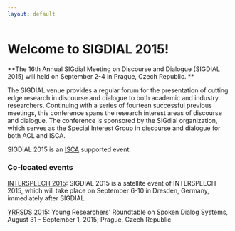 ```yaml
---
layout: default
---
```


# Welcome to SIGDIAL 2015!

**The 16th Annual SIGdial Meeting on Discourse and Dialogue (SIGDIAL
2015) will held on September 2-4 in Prague, Czech Republic. **

The SIGDIAL venue provides a regular forum for the presentation of
cutting edge research in discourse and dialogue to both academic and
industry researchers. Continuing with a series of fourteen successful
previous meetings, this conference spans the research interest areas
of discourse and dialogue. The conference is sponsored by the SIGdial
organization, which serves as the Special Interest Group in discourse
and dialogue for both ACL and ISCA.

SIGDIAL 2015 is an [ISCA](http://www.isca-speech.org/) supported event.


### Co-located events

[INTERSPEECH 2015](http://interspeech2015.org/): SIGDIAL 2015 is a
satellite event of INTERSPEECH 2015, which will take place on
September 6-10 in Dresden, Germany, immediately after SIGDIAL.

[YRRSDS 2015](https://sites.google.com/site/yrrsdsmmxv/): Young
  Researchers' Roundtable on Spoken Dialog Systems, August 31 -
  September 1, 2015; Prague, Czech Republic
   
